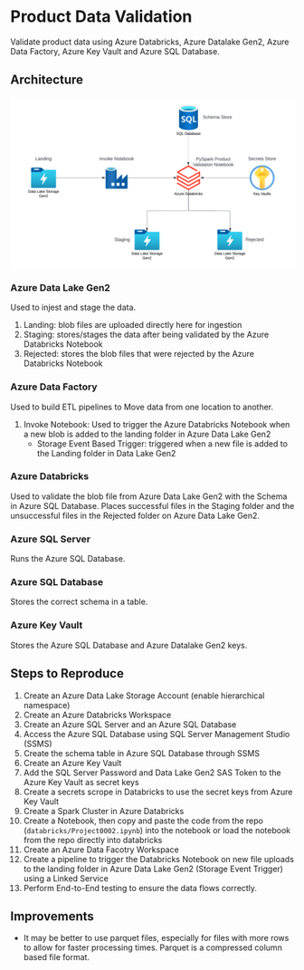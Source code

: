 # Product Data Validation
Validate product data using Azure Databricks, Azure Datalake Gen2, Azure Data Factory, Azure Key Vault and Azure SQL Database.

## Architecture
![Architecture Diagram](./ArchitectureDiagram.png)

### Azure Data Lake Gen2
Used to injest and stage the data.
1. Landing: blob files are uploaded directly here for ingestion 
2. Staging: stores/stages the data after being validated by the Azure Databricks Notebook
3. Rejected: stores the blob files that were rejected by the Azure Databricks Notebook

### Azure Data Factory
Used to build ETL pipelines to Move data from one location to another.
1. Invoke Notebook: Used to trigger the Azure Databricks Notebook when a new blob is added to the landing folder in Azure Data Lake Gen2
    - Storage Event Based Trigger: triggered when a new file is added to the Landing folder in Data Lake Gen2

### Azure Databricks
Used to validate the blob file from Azure Data Lake Gen2 with the Schema in Azure SQL Database. Places successful files in the Staging folder and the unsuccessful files in the Rejected folder on Azure Data Lake Gen2.

### Azure SQL Server
Runs the Azure SQL Database.

### Azure SQL Database
Stores the correct schema in a table.

### Azure Key Vault
Stores the Azure SQL Database and Azure Datalake Gen2 keys.

## Steps to Reproduce
1. Create an Azure Data Lake Storage Account (enable hierarchical namespace)
2. Create an Azure Databricks Workspace
3. Create an Azure SQL Server and an Azure SQL Database
4. Access the Azure SQL Database using SQL Server Management Studio (SSMS)
5. Create the schema table in Azure SQL Database through SSMS
6. Create an Azure Key Vault
7. Add the SQL Server Password and Data Lake Gen2 SAS Token to the Azure Key Vault as secret keys
8. Create a secrets scrope in Databricks to use the secret keys from Azure Key Vault
9. Create a Spark Cluster in Azure Databricks
10. Create a Notebook, then copy and paste the code from the repo (`databricks/Project0002.ipynb`) into the notebook or load the notebook from the repo directly into databricks
11. Create an Azure Data Facotry Workspace
12. Create a pipeline to trigger the Databricks Notebook on new file uploads to the landing folder in Azure Data Lake Gen2 (Storage Event Trigger) using a Linked Service
13. Perform End-to-End testing to ensure the data flows correctly.

## Improvements
- It may be better to use parquet files, especially for files with more rows to allow for faster processing times. Parquet is a compressed column based file format.
